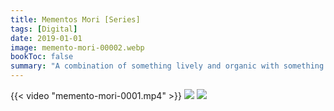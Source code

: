 ```yaml
---
title: Mementos Mori [Series]
tags: [Digital]
date: 2019-01-01
image: memento-mori-00002.webp
bookToc: false
summary: "A combination of something lively and organic with something ... not lively."
---
```


{{< video "memento-mori-0001.mp4" >}}
![](/memento-mori-0003.webp)
![](/memento-mori-0004.webp)

